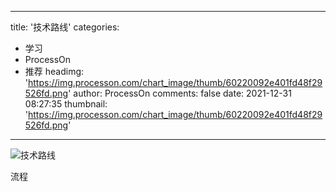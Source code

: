 
---
title: '技术路线'
categories: 
 - 学习
 - ProcessOn
 - 推荐
headimg: 'https://img.processon.com/chart_image/thumb/60220092e401fd48f29526fd.png'
author: ProcessOn
comments: false
date: 2021-12-31 08:27:35
thumbnail: 'https://img.processon.com/chart_image/thumb/60220092e401fd48f29526fd.png'
---

<div>   
<img class="thumb" alt="技术路线" src="https://img.processon.com/chart_image/thumb/60220092e401fd48f29526fd.png" referrerpolicy="no-referrer">
<p>流程</p>  
</div>
            